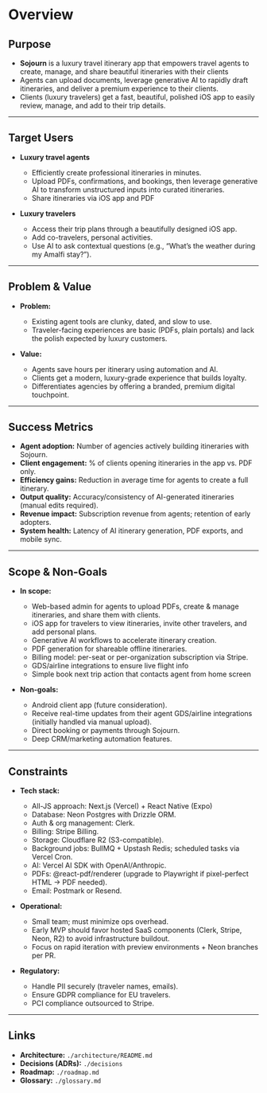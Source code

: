 # Overview

## Purpose
- **Sojourn** is a luxury travel itinerary app that empowers  travel agents to create, manage, and share beautiful itineraries with their clients
- Agents can upload documents, leverage generative AI to rapidly draft itineraries, and deliver a premium experience to their clients.  
- Clients (luxury travelers) get a fast, beautiful, polished iOS app to easily review, manage, and add to their trip details.  

---

## Target Users
- **Luxury travel agents**  
  - Efficiently create professional itineraries in minutes.  
  - Upload PDFs, confirmations, and bookings, then leverage generative AI to transform unstructured inputs into curated itineraries.  
  - Share itineraries via iOS app and PDF

- **Luxury travelers**  
  - Access their trip plans through a beautifully designed iOS app.  
  - Add co-travelers, personal activities.  
  - Use AI to ask contextual questions (e.g., “What’s the weather during my Amalfi stay?”).  

---

## Problem & Value
- **Problem:**  
  - Existing agent tools are clunky, dated, and slow to use.  
  - Traveler-facing experiences are basic (PDFs, plain portals) and lack the polish expected by luxury customers.  

- **Value:**  
  - Agents save hours per itinerary using automation and AI.  
  - Clients get a modern, luxury-grade experience that builds loyalty.  
  - Differentiates agencies by offering a branded, premium digital touchpoint.  

---

## Success Metrics
- **Agent adoption:** Number of agencies actively building itineraries with Sojourn.  
- **Client engagement:** % of clients opening itineraries in the app vs. PDF only.  
- **Efficiency gains:** Reduction in average time for agents to create a full itinerary.  
- **Output quality:** Accuracy/consistency of AI-generated itineraries (manual edits required).  
- **Revenue impact:** Subscription revenue from agents; retention of early adopters.  
- **System health:** Latency of AI itinerary generation, PDF exports, and mobile sync.  

---

## Scope & Non-Goals
- **In scope:**  
  - Web-based admin for agents to upload PDFs, create & manage itineraries, and share them with clients.  
  - iOS app for travelers to view itineraries, invite other travelers, and add personal plans.  
  - Generative AI workflows to accelerate itinerary creation.  
  - PDF generation for shareable offline itineraries.  
  - Billing model: per-seat or per-organization subscription via Stripe.
  - GDS/airline integrations to ensure live flight info
  - Simple book next trip action that contacts agent from home screen

- **Non-goals:**  
  - Android client app (future consideration). 
  - Receive real-time updates from their agent GDS/airline integrations (initially handled via manual upload).    
  - Direct booking or payments through Sojourn.  
  - Deep CRM/marketing automation features.   

---

## Constraints
- **Tech stack:**  
  - All-JS approach: Next.js (Vercel) + React Native (Expo)
  - Database: Neon Postgres with Drizzle ORM.  
  - Auth & org management: Clerk.  
  - Billing: Stripe Billing.  
  - Storage: Cloudflare R2 (S3-compatible).  
  - Background jobs: BullMQ + Upstash Redis; scheduled tasks via Vercel Cron.  
  - AI: Vercel AI SDK with OpenAI/Anthropic.  
  - PDFs: @react-pdf/renderer (upgrade to Playwright if pixel-perfect HTML → PDF needed).  
  - Email: Postmark or Resend.  

- **Operational:**  
  - Small team; must minimize ops overhead.  
  - Early MVP should favor hosted SaaS components (Clerk, Stripe, Neon, R2) to avoid infrastructure buildout.  
  - Focus on rapid iteration with preview environments + Neon branches per PR.  

- **Regulatory:**  
  - Handle PII securely (traveler names, emails).  
  - Ensure GDPR compliance for EU travelers.  
  - PCI compliance outsourced to Stripe.  

---

## Links
- **Architecture:** `./architecture/README.md`  
- **Decisions (ADRs):** `./decisions`  
- **Roadmap:** `./roadmap.md`  
- **Glossary:** `./glossary.md`  